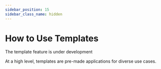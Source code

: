 ```yaml
---
sidebar_position: 15
sidebar_class_name: hidden
---
```

# How to Use Templates

The template feature is under development

At a high level, templates are pre-made applications for diverse use cases.